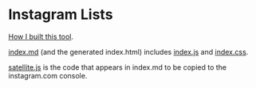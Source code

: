 # Instagram Lists

[How I built this tool](/blog/i-built-a-tool-to-use-instagrams-unofficial-apis/).

[index.md](./index.md) (and the generated index.html) includes [index.js](./index.js) and [index.css](./index.css).

[satellite.js](./satellite.js) is the code that appears in index.md to be copied to the instagram.com console.
